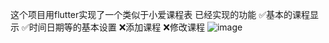 这个项目用flutter实现了一个类似于小爱课程表 已经实现的功能 
✅基本的课程显示 
✅时间日期等的基本设置 
❌添加课程 
❌修改课程
![image](https://github.com/user-attachments/assets/4c95d209-c6e8-47bb-984a-4ccd7226477e)
